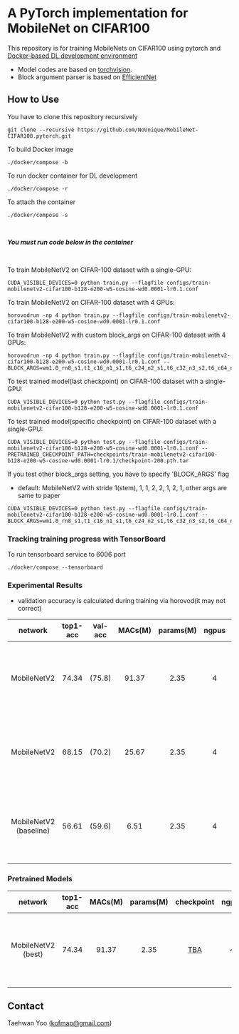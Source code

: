 # A PyTorch implementation for MobileNet on CIFAR100
This repository is for training MobileNets on CIFAR100 using pytorch 
and [Docker-based DL development environment](https://github.com/NoUnique/devenv.docker)

* Model codes are based on [torchvision](https://github.com/pytorch/vision/blob/master/torchvision/models/mobilenet.py).
* Block argument parser is based on [EfficientNet](https://github.com/tensorflow/tpu/blob/master/models/official/efficientnet/efficientnet_builder.py)

## How to Use
You have to clone this repository recursively
```
git clone --recursive https://github.com/NoUnique/MobileNet-CIFAR100.pytorch.git
```
To build Docker image
```
./docker/compose -b
```
To run docker container for DL development
```
./docker/compose -r
```
To attach the container
```
./docker/compose -s
```

<br>

_**You must run code below in the container**_

<br>

To train MobileNetV2 on CIFAR-100 dataset with a single-GPU:
```
CUDA_VISIBLE_DEVICES=0 python train.py --flagfile configs/train-mobilenetv2-cifar100-b128-e200-w5-cosine-wd0.0001-lr0.1.conf
```
To train MobileNetV2 on CIFAR-100 dataset with 4 GPUs:
```
horovodrun -np 4 python train.py --flagfile configs/train-mobilenetv2-cifar100-b128-e200-w5-cosine-wd0.0001-lr0.1.conf
```
To train MobileNetV2 with custom block_args on CIFAR-100 dataset with 4 GPUs:
```
horovodrun -np 4 python train.py --flagfile configs/train-mobilenetv2-cifar100-b128-e200-w5-cosine-wd0.0001-lr0.1.conf --BLOCK_ARGS=wm1.0_rn8_s1,t1_c16_n1_s1,t6_c24_n2_s1,t6_c32_n3_s2,t6_c64_n4_s2,t6_c96_n3_s1,t6_c160_n3_s2,t6_c320_n1_s1
```
To test trained model(last checkpoint) on CIFAR-100 dataset with a single-GPU:
```
CUDA_VISIBLE_DEVICES=0 python test.py --flagfile configs/train-mobilenetv2-cifar100-b128-e200-w5-cosine-wd0.0001-lr0.1.conf
```
To test trained model(specific checkpoint) on CIFAR-100 dataset with a single-GPU:
```
CUDA_VISIBLE_DEVICES=0 python test.py --flagfile configs/train-mobilenetv2-cifar100-b128-e200-w5-cosine-wd0.0001-lr0.1.conf --PRETRAINED_CHECKPOINT_PATH=checkpoints/train-mobilenetv2-cifar100-b128-e200-w5-cosine-wd0.0001-lr0.1/checkpoint-200.pth.tar
```
If you test other block_args setting, you have to specify 'BLOCK_ARGS' flag
- default: MobileNetV2 with stride 1(stem), 1, 1, 2, 2, 1, 2, 1, other args are same to paper
```
CUDA_VISIBLE_DEVICES=0 python test.py --flagfile configs/train-mobilenetv2-cifar100-b128-e200-w5-cosine-wd0.0001-lr0.1.conf --BLOCK_ARGS=wm1.0_rn8_s1,t1_c16_n1_s1,t6_c24_n2_s1,t6_c32_n3_s2,t6_c64_n4_s2,t6_c96_n3_s1,t6_c160_n3_s2,t6_c320_n1_s1
```

### Tracking training progress with TensorBoard
To run tensorboard service to 6006 port
```
./docker/compose --tensorboard
```

### Experimental Results
- validation accuracy is calculated during training via horovod(it may not correct)

|network|top1-acc|val-acc|MACs(M)|params(M)|ngpus|config|block_args|
|:---:|:---:|:---:|:---:|:---:|:---:|:---:|:---:|
|MobileNetV2 |74.34|(75.8)|91.37|2.35|4|train-mobilenetv2-cifar100-b128-e200-w5-cosine-wd0.0001-lr0.1.conf|['wm1.0_rn8_s1', 't1_c16_n1_s1', 't6_c24_n2_s1', 't6_c32_n3_s2', 't6_c64_n4_s2', 't6_c96_n3_s1', 't6_c160_n3_s2', 't6_c320_n1_s1']|
|MobileNetV2 |68.15|(70.2)|25.67|2.35|4|train-mobilenetv2-cifar100-b128-e200-w5-cosine-wd0.0001-lr0.1.conf|['wm1.0_rn8_s1', 't1_c16_n1_s1', 't6_c24_n2_s2', 't6_c32_n3_s2', 't6_c64_n4_s2', 't6_c96_n3_s1', 't6_c160_n3_s2', 't6_c320_n1_s1']|
|MobileNetV2 (baseline)|56.61|(59.6)|6.51|2.35|4|train-mobilenetv2-cifar100-b128-e200-w5-cosine-wd0.0001-lr0.1.conf|['wm1.0_rn8_s2', 't1_c16_n1_s1', 't6_c24_n2_s2', 't6_c32_n3_s2', 't6_c64_n4_s2', 't6_c96_n3_s1', 't6_c160_n3_s2', 't6_c320_n1_s1']|

### Pretrained Models 
|network|top1-acc|MACs(M)|params(M)|checkpoint|ngpus|config|block_args|
|:---:|:---:|:---:|:---:|:---:|:---:|:---:|:---:|
|MobileNetV2 (best)|74.34|91.37|2.35|[TBA]()|4|train-mobilenetv2-cifar100-b128-e200-w5-cosine-wd0.0001-lr0.1.conf|['wm1.0_rn8_s1', 't1_c16_n1_s1', 't6_c24_n2_s1', 't6_c32_n3_s2', 't6_c64_n4_s2', 't6_c96_n3_s1', 't6_c160_n3_s2', 't6_c320_n1_s1']|
  

## Contact
Taehwan Yoo (kofmap@gmail.com)
